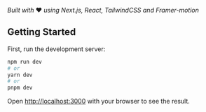 _Built with_ :heart: _using_ _Next.js, React, TailwindCSS and Framer-motion_

## Getting Started

First, run the development server:

```bash
npm run dev
# or
yarn dev
# or
pnpm dev
```

Open [http://localhost:3000](http://localhost:3000) with your browser to see the result.
